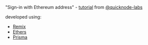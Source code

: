 "Sign-in with Ethereum address" - [tutorial](https://youtu.be/UQYf2wJAb-w) from [@quicknode-labs](https://github.com/quiknode-labs)

developed using:

- [Remix](https://github.com/remix-run/remix)
- [Ethers](https://github.com/ethers-io/ethers.js)
- [Prisma](https://github.com/prisma/prisma)
